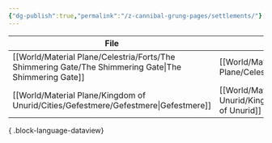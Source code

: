 ```yaml
---
{"dg-publish":true,"permalink":"/z-cannibal-grung-pages/settlements/"}
---
```



| File                                                                                                     | Nation                                                                             | Type |
| -------------------------------------------------------------------------------------------------------- | ---------------------------------------------------------------------------------- | ---- |
| [[World/Material Plane/Celestria/Forts/The Shimmering Gate/The Shimmering Gate\|The Shimmering Gate]] | [[World/Material Plane/Celestria/Celestria\|Celestria]]                         | Fort |
| [[World/Material Plane/Kingdom of Unurid/Cities/Gefestmere/Gefestmere\|Gefestmere]]                   | [[World/Material Plane/Kingdom of Unurid/Kingdom of Unurid\|Kingdom of Unurid]] | City |

{ .block-language-dataview}
